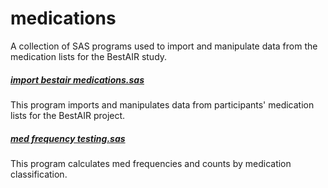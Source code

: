 medications
============
A collection of SAS programs used to import and manipulate data from the medication lists for the BestAIR study.

##### [import bestair medications.sas](https://github.com/sleepepi/bestair-sas/blob/master/medications/import%20bestair%20medications.sas)
This program imports and manipulates data from participants' medication lists for the BestAIR project.

##### [med frequency testing.sas](https://github.com/sleepepi/bestair-sas/blob/master/medications/med%20frequency%20testing.sas)
This program calculates med frequencies and counts by medication classification.
